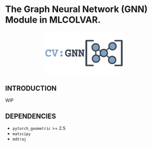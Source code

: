 # The Graph Neural Network (GNN) Module in MLCOLVAR.

<center> <img src=".github/logo.png" width="50%" height="50%" align="center"/> </center>

## INTRODUCTION

WIP

## DEPENDENCIES

- `pytorch_geometric` >= 2.5
- `matscipy`
- `mdtraj`
